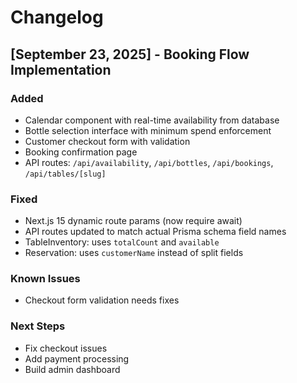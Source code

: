 # Changelog

## [September 23, 2025] - Booking Flow Implementation

### Added

- Calendar component with real-time availability from database
- Bottle selection interface with minimum spend enforcement
- Customer checkout form with validation
- Booking confirmation page
- API routes: `/api/availability`, `/api/bottles`, `/api/bookings`, `/api/tables/[slug]`

### Fixed

- Next.js 15 dynamic route params (now require await)
- API routes updated to match actual Prisma schema field names
- TableInventory: uses `totalCount` and `available`
- Reservation: uses `customerName` instead of split fields

### Known Issues

- Checkout form validation needs fixes

### Next Steps

- Fix checkout issues
- Add payment processing
- Build admin dashboard
